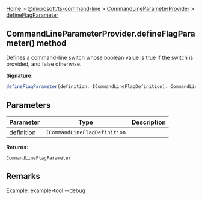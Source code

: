 [Home](./index) &gt; [@microsoft/ts-command-line](./ts-command-line.md) &gt; [CommandLineParameterProvider](./ts-command-line.commandlineparameterprovider.md) &gt; [defineFlagParameter](./ts-command-line.commandlineparameterprovider.defineflagparameter.md)

## CommandLineParameterProvider.defineFlagParameter() method

Defines a command-line switch whose boolean value is true if the switch is provided, and false otherwise.

<b>Signature:</b>

```typescript
defineFlagParameter(definition: ICommandLineFlagDefinition): CommandLineFlagParameter;
```

## Parameters

|  Parameter | Type | Description |
|  --- | --- | --- |
|  definition | `ICommandLineFlagDefinition` |  |

<b>Returns:</b>

`CommandLineFlagParameter`

## Remarks

Example: example-tool --debug

